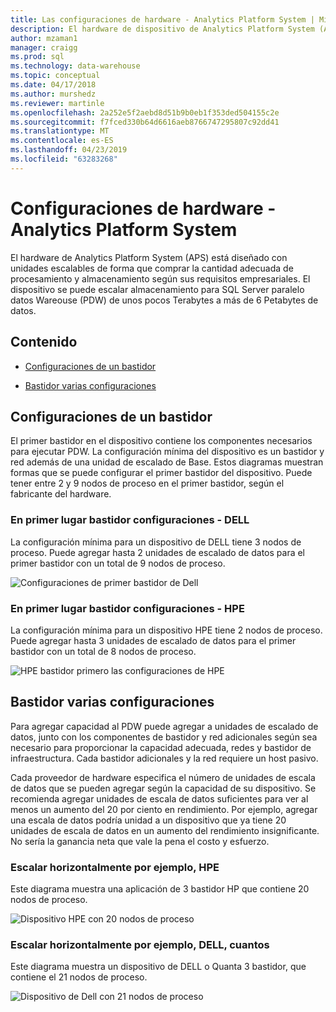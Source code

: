 ```yaml
---
title: Las configuraciones de hardware - Analytics Platform System | Microsoft Docs
description: El hardware de dispositivo de Analytics Platform System (APS) está diseñado con unidades escalables de forma que comprar la cantidad adecuada de procesamiento y almacenamiento según sus requisitos empresariales. El dispositivo escala almacenamiento para almacenamiento de datos paralelos de unos pocos terabytes a más de 6 petabytes de datos.
author: mzaman1
manager: craigg
ms.prod: sql
ms.technology: data-warehouse
ms.topic: conceptual
ms.date: 04/17/2018
ms.author: murshedz
ms.reviewer: martinle
ms.openlocfilehash: 2a252e5f2aebd8d51b9b0eb1f353ded504155c2e
ms.sourcegitcommit: f7fced330b64d6616aeb8766747295807c92dd41
ms.translationtype: MT
ms.contentlocale: es-ES
ms.lasthandoff: 04/23/2019
ms.locfileid: "63283268"
---
```

# <a name="hardware-configurations---analytics-platform-system"></a>Configuraciones de hardware - Analytics Platform System
El hardware de Analytics Platform System (APS) está diseñado con unidades escalables de forma que comprar la cantidad adecuada de procesamiento y almacenamiento según sus requisitos empresariales. El dispositivo se puede escalar almacenamiento para SQL Server paralelo datos Wareouse (PDW) de unos pocos Terabytes a más de 6 Petabytes de datos.  
  
## <a name="contents"></a>Contenido  
  
-   [Configuraciones de un bastidor](#section1)  
  
-   [Bastidor varias configuraciones](#section2)  

  
## <a name="section1"></a>Configuraciones de un bastidor  
El primer bastidor en el dispositivo contiene los componentes necesarios para ejecutar PDW. La configuración mínima del dispositivo es un bastidor y red además de una unidad de escalado de Base. Estos diagramas muestran formas que se puede configurar el primer bastidor del dispositivo. Puede tener entre 2 y 9 nodos de proceso en el primer bastidor, según el fabricante del hardware.  
  
### <a name="first-rack-configurations---dell"></a>En primer lugar bastidor configuraciones - DELL  
La configuración mínima para un dispositivo de DELL tiene 3 nodos de proceso. Puede agregar hasta 2 unidades de escalado de datos para el primer bastidor con un total de 9 nodos de proceso.  
  
![Configuraciones de primer bastidor de Dell](media/first-rack-configurations-dell.png "configuraciones de primer bastidor de Dell")  
  
### <a name="first-rack-configurations---hpe"></a>En primer lugar bastidor configuraciones - HPE  
La configuración mínima para un dispositivo HPE tiene 2 nodos de proceso. Puede agregar hasta 3 unidades de escalado de datos para el primer bastidor con un total de 8 nodos de proceso.  
  
![HPE bastidor primero las configuraciones de HPE](media/first-rack-configurations-hpe.png "HPE primero las configuraciones en bastidor")  
  
## <a name="section2"></a>Bastidor varias configuraciones  
Para agregar capacidad al PDW puede agregar a unidades de escalado de datos, junto con los componentes de bastidor y red adicionales según sea necesario para proporcionar la capacidad adecuada, redes y bastidor de infraestructura. Cada bastidor adicionales y la red requiere un host pasivo.  
  
Cada proveedor de hardware especifica el número de unidades de escala de datos que se pueden agregar según la capacidad de su dispositivo. Se recomienda agregar unidades de escala de datos suficientes para ver al menos un aumento del 20 por ciento en rendimiento. Por ejemplo, agregar una escala de datos podría unidad a un dispositivo que ya tiene 20 unidades de escala de datos en un aumento del rendimiento insignificante. No sería la ganancia neta que vale la pena el costo y esfuerzo.  
  
### <a name="scale-out-example---hpe"></a>Escalar horizontalmente por ejemplo, HPE  
Este diagrama muestra una aplicación de 3 bastidor HP que contiene 20 nodos de proceso.  
  
![Dispositivo HPE con 20 nodos de proceso](media/scale-out-hpe.png "dispositivo HPE con 20 nodos de proceso")  
  
### <a name="scale-out-example---dell-quanta"></a>Escalar horizontalmente por ejemplo, DELL, cuantos  
Este diagrama muestra un dispositivo de DELL o Quanta 3 bastidor, que contiene el 21 nodos de proceso.  
  
![Dispositivo de Dell con 21 nodos de proceso](media/scale-out-dell.png "dispositivo Dell con 21 nodos de proceso")  
 
